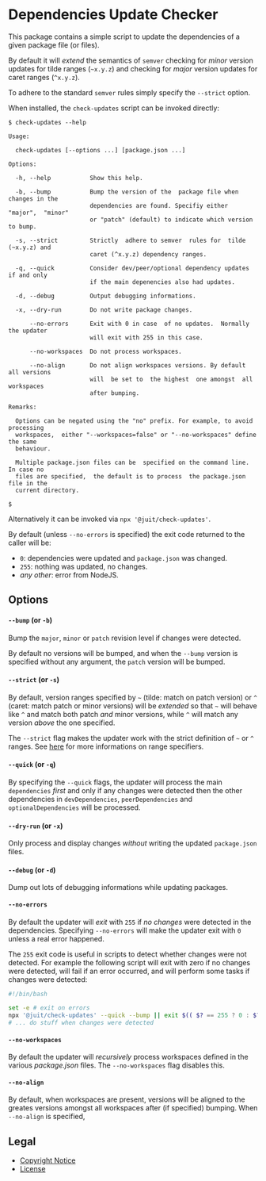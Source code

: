 Dependencies Update Checker
===========================

This package contains a simple script to update the dependencies of a given
package file (or files).

By default it will _extend_ the semantics of `semver` checking for _minor_
version updates for tilde ranges (`~x.y.z`) and checking for _major_ version
updates for caret ranges (`^x.y.z`).

To adhere to the standard `semver` rules simply specify the `--strict` option.

When installed, the `check-updates` script can be invoked directly:

```console
$ check-updates --help

Usage:

  check-updates [--options ...] [package.json ...]

Options:

  -h, --help           Show this help.

  -b, --bump           Bump the version of the  package file when changes in the
                       dependencies are found. Specifiy either "major",  "minor"
                       or "patch" (default) to indicate which version to bump.

  -s, --strict         Strictly  adhere to semver  rules for  tilde (~x.y.z) and
                       caret (^x.y.z) dependency ranges.

  -q, --quick          Consider dev/peer/optional dependency updates if and only
                       if the main depenencies also had updates.

  -d, --debug          Output debugging informations.

  -x, --dry-run        Do not write package changes.

      --no-errors      Exit with 0 in case  of no updates.  Normally the updater
                       will exit with 255 in this case.

      --no-workspaces  Do not process workspaces.

      --no-align       Do not align workspaces versions. By default all versions
                       will  be set to  the highest  one amongst  all workspaces
                       after bumping.

Remarks:

  Options can be negated using the "no" prefix. For example, to avoid processing
  workspaces,  either "--workspaces=false" or "--no-workspaces" define  the same
  behaviour.

  Multiple package.json files can be  specified on the command line.  In case no
  files are specified,  the default is to process  the package.json  file in the
  current directory.

$
```

Alternatively it can be invoked via `npx '@juit/check-updates'`.

By default (unless `--no-errors` is specified) the exit code returned to the
caller will be:

* `0`: dependencies were updated and `package.json` was changed.
* `255`: nothing was updated, no changes.
* _any other_: error from NodeJS.


Options
-------

#### `--bump` (or `-b`)

Bump the `major`, `minor` or `patch` revision level if changes were detected.

By default no versions will be bumped, and when the `--bump` version is
specified without any argument, the `patch` version will be bumped.

#### `--strict` (or `-s`)

By default, version ranges specified by `~` (tilde: match on patch version) or
`^` (caret: match patch or minor versions) will be _extended_ so that `~` will
behave like `^` and match both patch _and_ minor versions, while `^` will match
any version _above_ the one specified.

The `--strict` flag makes the updater work with the strict definition of `~` or
`^` ranges. See [here](https://nodesource.com/blog/semver-tilde-and-caret/) for
more informations on range specifiers.

#### `--quick` (or `-q`)

By specifying the `--quick` flags, the updater will process the main
`dependencies` _first_ and only if any changes were detected then the other
dependencies in `devDependencies`, `peerDependencies` and `optionalDependencies`
will be processed.

#### `--dry-run` (or `-x`)

Only process and display changes _without_ writing the updated `package.json`
files.

#### `--debug` (or `-d`)

Dump out lots of debugging informations while updating packages.

#### `--no-errors`

By default the updater will _exit_ with `255` if _no changes_ were detected in
the dependencies. Specifying `--no-errors` will make the updater exit with `0`
unless a real error happened.

The `255` exit code is useful in scripts to detect whether changes were not
detected. For example the following script will exit with zero if no changes
were detected, will fail if an error occurred, and will perform some tasks if
changes were detected:

```bash
#!/bin/bash

set -e # exit on errors
npx '@juit/check-updates' --quick --bump || exit $(( $? == 255 ? 0 : $? ))
# ... do stuff when changes were detected
```

#### `--no-workspaces`

By default the updater will _recursively_ process workspaces defined in the
various _package.json_ files. The `--no-workspaces` flag disables this.

#### `--no-align`

By default, when workspaces are present, versions will be aligned to the
greates versions amongst all workspaces after (if specified) bumping. When
`--no-align` is specified,



Legal
-----

* [Copyright Notice](NOTICE.md)
* [License](LICENSE.md)
